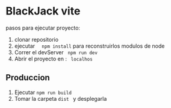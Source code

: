 # BlackJack vite

pasos para ejecutar proyecto:

1. clonar repositorio
2. ejecutar ```  npm install``` para reconstruirlos modulos de node
3. Correr el devServer ``` npm run dev```
4.  Abrir el proyecto en : ``` localhos```

## Produccion

1. Ejecutar ```npm run build```
2. Tomar la carpeta ```dist ``` y desplegarla
